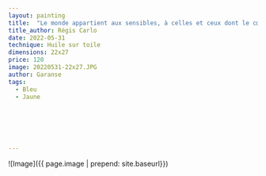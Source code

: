 ```yaml
---
layout: painting
title:  "Le monde appartient aux sensibles, à celles et ceux dont le cœur vibre avec l’humain, la nature et l’invisible."    
title_author: Régis Carlo   
date: 2022-05-31
technique: Huile sur toile
dimensions: 22x27 
price: 120
image: 20220531-22x27.JPG
author: Garanse
tags:
  - Bleu
  - Jaune
  
  
 
  
  
  
---
```

![Image]({{ page.image | prepend: site.baseurl}})

